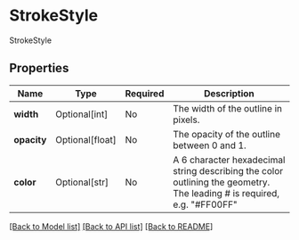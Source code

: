 # StrokeStyle

StrokeStyle

## Properties
| Name | Type | Required | Description |
| ------------ | ------------- | ------------- | ------------- |
**width** | Optional[int] | No | The width of the outline in pixels.  |
**opacity** | Optional[float] | No | The opacity of the outline between 0 and 1.  |
**color** | Optional[str] | No | A 6 character hexadecimal string describing the color outlining the geometry. The leading # is required,  e.g. "#FF00FF"  |


[[Back to Model list]](../../../../README.md#models-v1-link) [[Back to API list]](../../../../README.md#apis-v1-link) [[Back to README]](../../../../README.md)
